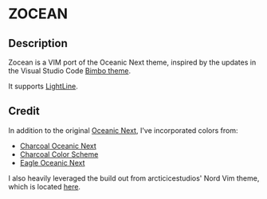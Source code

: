 # ZOCEAN

## Description

Zocean is a VIM port of the Oceanic Next theme, inspired by the updates in the Visual Studio Code [Bimbo theme](https://marketplace.visualstudio.com/items?itemName=pawelgrzybek.bimbo-theme).

It supports [LightLine](https://github.com/itchyny/lightline.vim).

## Credit

In addition to the original [Oceanic Next](https://github.com/voronianski/oceanic-next-color-scheme), I've incorporated colors from:

- [Charcoal Oceanic Next](https://github.com/joshpeng/Charcoal-Oceanic-Next)
- [Charcoal Color Scheme](https://github.com/Dnld/charcoal-color-scheme)
- [Eagle Oceanic Next](https://github.com/Graf009/vscode-theme-eagle)

I also heavily leveraged the build out from arcticicestudios' Nord Vim theme, which is located [here](https://github.com/arcticicestudio/nord-vim).
